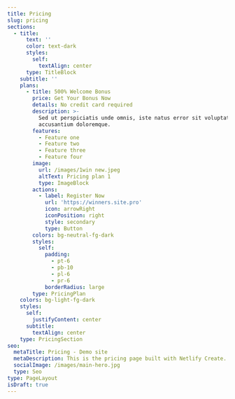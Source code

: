 ```yaml
---
title: Pricing
slug: pricing
sections:
  - title:
      text: ''
      color: text-dark
      styles:
        self:
          textAlign: center
      type: TitleBlock
    subtitle: ''
    plans:
      - title: 500% Welcome Bonus
        price: Get Your Bonus Now
        details: No credit card required
        description: >-
          Sed ut perspiciatis unde omnis, iste natus error sit voluptatem
          accusantium doloremque.
        features:
          - Feature one
          - Feature two
          - Feature three
          - Feature four
        image:
          url: /images/1win new.jpeg
          altText: Pricing plan 1
          type: ImageBlock
        actions:
          - label: Register Now
            url: 'https://winners.site.pro'
            icon: arrowRight
            iconPosition: right
            style: secondary
            type: Button
        colors: bg-neutral-fg-dark
        styles:
          self:
            padding:
              - pt-6
              - pb-10
              - pl-6
              - pr-6
            borderRadius: large
        type: PricingPlan
    colors: bg-light-fg-dark
    styles:
      self:
        justifyContent: center
      subtitle:
        textAlign: center
    type: PricingSection
seo:
  metaTitle: Pricing - Demo site
  metaDescription: This is the pricing page built with Netlify Create.
  socialImage: /images/main-hero.jpg
  type: Seo
type: PageLayout
isDraft: true
---
```

